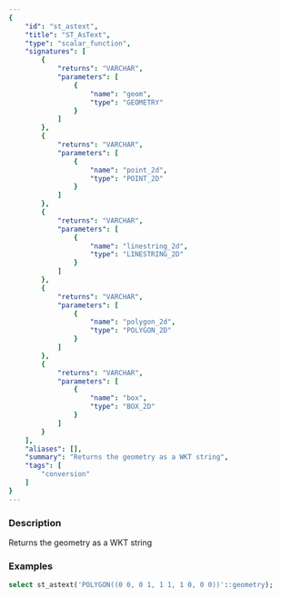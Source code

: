 ```yaml
---
{
    "id": "st_astext",
    "title": "ST_AsText",
    "type": "scalar_function",
    "signatures": [
        {
            "returns": "VARCHAR",
            "parameters": [
                {
                    "name": "geom",
                    "type": "GEOMETRY"
                }
            ]
        },
        {
            "returns": "VARCHAR",
            "parameters": [
                {
                    "name": "point_2d",
                    "type": "POINT_2D"
                }
            ]
        },
        {
            "returns": "VARCHAR",
            "parameters": [
                {
                    "name": "linestring_2d",
                    "type": "LINESTRING_2D"
                }
            ]
        },
        {
            "returns": "VARCHAR",
            "parameters": [
                {
                    "name": "polygon_2d",
                    "type": "POLYGON_2D"
                }
            ]
        },
        {
            "returns": "VARCHAR",
            "parameters": [
                {
                    "name": "box",
                    "type": "BOX_2D"
                }
            ]
        }
    ],
    "aliases": [],
    "summary": "Returns the geometry as a WKT string",
    "tags": [
        "conversion"
    ]
}
---
```


### Description

Returns the geometry as a WKT string

### Examples

```sql
select st_astext('POLYGON((0 0, 0 1, 1 1, 1 0, 0 0))'::geometry);
```